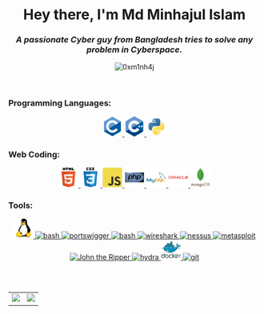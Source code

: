 <h1 align="center"><b>Hey there, I'm Md Minhajul Islam</b></h1>
<h3 align="center"><b><i>A passionate Cyber guy from Bangladesh tries to solve any problem in Cyberspace.</i></b></h3>

<p align="center"> <img src="https://komarev.com/ghpvc/?username=0xm1nh4j&label=Profile%20views&color=0e75b6&style=flat" alt="0xm1nh4j" /> </p>

<p align="left"> <a href="https://twitter.com/" target="blank"><img src="https://img.shields.io/twitter/follow/?logo=twitter&style=for-the-badge" alt="" /></a> </p>

<p align="left">
</p>

<h3 align="left">Programming Languages:</h3>

<p align="center">
<a href="https://www.cprogramming.com/" target="_blank" rel="noreferrer"> <img src="https://raw.githubusercontent.com/devicons/devicon/master/icons/c/c-original.svg" alt="c" width="40" height="40"/> </a> <a href="https://www.w3schools.com/cpp/" target="_blank" rel="noreferrer"> <img src="https://raw.githubusercontent.com/devicons/devicon/master/icons/cplusplus/cplusplus-original.svg" alt="cplusplus" width="40" height="40"/> </a> <a href="https://www.python.org" target="_blank" rel="noreferrer"> <img src="https://raw.githubusercontent.com/devicons/devicon/master/icons/python/python-original.svg" alt="python" width="40" height="40"/> </a>  

</p>

<h3> Web Coding:</h3>

<p align="center">  <a href="https://www.w3.org/html/" target="_blank" rel="noreferrer"> <img src="https://raw.githubusercontent.com/devicons/devicon/master/icons/html5/html5-original-wordmark.svg" alt="html5" width="40" height="40"/> </a><a href="https://www.w3schools.com/css/" target="_blank" rel="noreferrer"> <img src="https://raw.githubusercontent.com/devicons/devicon/master/icons/css3/css3-original-wordmark.svg" alt="css3" width="40" height="40"/> </a> <a href="https://developer.mozilla.org/en-US/docs/Web/JavaScript" target="_blank" rel="noreferrer"> <img src="https://raw.githubusercontent.com/devicons/devicon/master/icons/javascript/javascript-original.svg" alt="javascript" width="40" height="40"/> </a> <a href="https://www.php.net" target="_blank" rel="noreferrer"> <img src="https://raw.githubusercontent.com/devicons/devicon/master/icons/php/php-original.svg" alt="php" width="40" height="40"/> </a>  <a href="https://www.mysql.com/" target="_blank" rel="noreferrer"> <img src="https://raw.githubusercontent.com/devicons/devicon/master/icons/mysql/mysql-original-wordmark.svg" alt="mysql" width="40" height="40"/> </a> <a href="https://www.oracle.com/" target="_blank" rel="noreferrer"> <img src="https://raw.githubusercontent.com/devicons/devicon/master/icons/oracle/oracle-original.svg" alt="oracle" width="40" height="40"/> </a> <a href="https://www.mongodb.com/" target="_blank" rel="noreferrer"> <img src="https://raw.githubusercontent.com/devicons/devicon/master/icons/mongodb/mongodb-original-wordmark.svg" alt="mongodb" width="40" height="40"/> </a> 
</p>

<h3> Tools:</h3>



<p align="center"> <a href="https://www.linux.org/" target="_blank" rel="noreferrer"> <img src="https://raw.githubusercontent.com/devicons/devicon/master/icons/linux/linux-original.svg" alt="linux" width="40" height="40"/> </a> <a href="https://www.gnu.org/software/bash/" target="_blank" rel="noreferrer"> <img src="https://www.svgrepo.com/show/353478/bash-icon.svg" alt="bash" width="40" height="40"/> </a> <a href="[[https://portswigger.net/burp](https://portswigger.net/burp)](https://portswigger.net/burp)" target="_blank" rel="noreferrer"> <img src="https://w7.pngwing.com/pngs/286/446/png-transparent-burp-suite-macos-bigsur-icon-thumbnail.png" alt="portswigger" width="40" height="40"/> </a> 
<a href="https://nmap.org/" target="_blank" rel="noreferrer"> <img src="https://cdn-js-head.geekeries.org/wp-content/uploads/2016/03/nmap-logo-256x256.png" alt="bash" width="40" height="40"/> </a> <a href="https://www.wireshark.org/" target="_blank" rel="noreferrer"> <img src="https://icons.iconarchive.com/icons/bokehlicia/captiva/256/wireshark-icon.png" alt="wireshark" width="40" height="40"/> </a> <a href="https://www.tenable.com/" target="_blank" rel="noreferrer"> <img src="https://tryhackme-images.s3.amazonaws.com/room-icons/2fc9d2bc41c0ad97d655ed460ea44fca.png" alt="nessus" width="40" height="40"/> </a> <a href="https://www.metasploit.com/" target="_blank" rel="noreferrer"> <img src="https://alternative.me/media/256/metasploit-icon-ngmx1xgzh3bxzt66-c.png" alt="metasploit" width="40" height="40"/> </a> <a href="https://github.com/openwall/john" target="_blank" rel="noreferrer"> <img src="https://i.pinimg.com/736x/43/21/51/432151e982e61d1cf5323cb8781864f8--kali-linux-hacks-tor.jpg" alt="John the Ripper" width="40" height="40"/> </a> <a href="https://www.kali.org/tools/hydra/" target="_blank" rel="noreferrer"> <img src="https://gitlab.com/uploads/-/system/project/avatar/11903779/kali-hydra.png" alt="hydra" width="40" height="40"/> </a> <a href="https://www.docker.com/" target="_blank" rel="noreferrer"> <img src="https://raw.githubusercontent.com/devicons/devicon/master/icons/docker/docker-original-wordmark.svg" alt="docker" width="40" height="40"/> </a> <a href="https://git-scm.com/" target="_blank" rel="noreferrer"> <img src="https://www.vectorlogo.zone/logos/git-scm/git-scm-icon.svg" alt="git" width="40" height="40"/> </a>
  </p>


<br> <br>

<p>
<a href="https://github.com/0xm1nh4j">
  <table  style="border-color:#000;">
    <tr>
      <td>
  <img height="180em" src="https://github-readme-stats.vercel.app/api?username=0xm1nh4j&theme=blue-green&show_icons=true" unselectable="on" />
      </td>
      <td>
  <img height="180em" src="https://github-readme-streak-stats.herokuapp.com/?user=0xm1nh4j&theme=blue-green" unselectable="on" />
      </td>
    </tr>
  </table>
</a>
</p>
